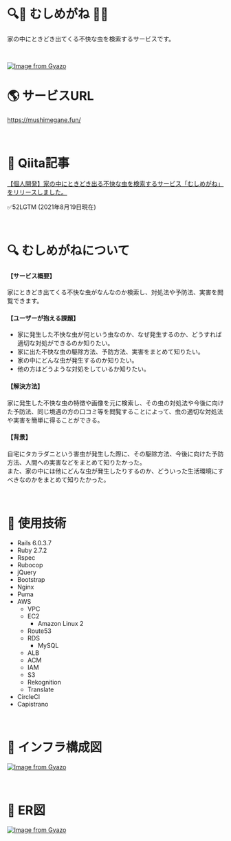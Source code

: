 # :mag::bug: むしめがね :bug::mag_right:
家の中にときどき出てくる不快な虫を検索するサービスです。

<br />

[![Image from Gyazo](https://i.gyazo.com/e2b2367c9417ce0600beadf44171e3bc.png)](https://gyazo.com/e2b2367c9417ce0600beadf44171e3bc)

# :earth_americas: サービスURL
https://mushimegane.fun/

<br />

# :green_book: Qiita記事
[【個人開発】家の中にときどき出る不快な虫を検索するサービス「むしめがね」をリリースしました。](https://qiita.com/kimorisan/items/84997591c7c2c897da18)

✅52LGTM (2021年8月19日現在) 

<br />

# :mag: むしめがねについて
#### 【サービス概要】
家にときどき出てくる不快な虫がなんなのか検索し、対処法や予防法、実害を閲覧できます。

#### 【ユーザーが抱える課題】
- 家に発生した不快な虫が何という虫なのか、なぜ発生するのか、どうすれば適切な対処ができるのか知りたい。
- 家に出た不快な虫の駆除方法、予防方法、実害をまとめて知りたい。
- 家の中にどんな虫が発生するのか知りたい。
- 他の方はどうような対処をしているか知りたい。

#### 【解決方法】
家に発生した不快な虫の特徴や画像を元に検索し、その虫の対処法や今後に向けた予防法、同じ境遇の方の口コミ等を閲覧することによって、虫の適切な対処法や実害を簡単に得ることができる。

#### 【背景】
自宅にタカラダニという害虫が発生した際に、その駆除方法、今後に向けた予防方法、人間への実害などをまとめて知りたかった。  
また、家の中には他にどんな虫が発生したりするのか、どういった生活環境にすべきなのかをまとめて知りたかった。

<br />

# :wrench: 使用技術
- Rails 6.0.3.7
- Ruby 2.7.2
- Rspec
- Rubocop
- jQuery
- Bootstrap
- Nginx
- Puma
- AWS
  - VPC
  - EC2
    - Amazon Linux 2 
  - Route53
  - RDS
    - MySQL 
  - ALB
  - ACM
  - IAM
  - S3
  - Rekognition
  - Translate
- CircleCI
- Capistrano

<br />

# :construction: インフラ構成図
[![Image from Gyazo](https://i.gyazo.com/c6f5c2113c264ed5704732bd87863e59.png)](https://gyazo.com/c6f5c2113c264ed5704732bd87863e59)

<br />

# :memo: ER図
[![Image from Gyazo](https://i.gyazo.com/9e73078ddad7580998c662bd7923b317.png)](https://gyazo.com/9e73078ddad7580998c662bd7923b317)
